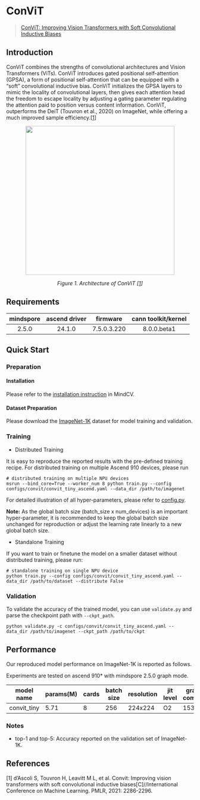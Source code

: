 # ConViT
> [ConViT: Improving Vision Transformers with Soft Convolutional Inductive Biases](https://arxiv.org/abs/2103.10697)


## Introduction

ConViT combines the strengths of convolutional architectures and Vision Transformers (ViTs).
ConViT introduces gated positional self-attention (GPSA), a form of positional self-attention
that can be equipped with a “soft” convolutional inductive bias.
ConViT initializes the GPSA layers to mimic the locality of convolutional layers,
then gives each attention head the freedom to escape locality by adjusting a gating parameter
regulating the attention paid to position versus content information.
ConViT, outperforms the DeiT (Touvron et al., 2020) on ImageNet,
while offering a much improved sample efficiency.[[1](#references)]

<p align="center">
  <img src="https://user-images.githubusercontent.com/52945530/210045403-721c9697-fe7e-429a-bd38-ba244fc8bd1b.png" width=400 />
</p>
<p align="center">
  <em>Figure 1. Architecture of ConViT [<a href="#references">1</a>] </em>
</p>

## Requirements
| mindspore | ascend driver |  firmware   | cann toolkit/kernel |
| :-------: | :-----------: | :---------: | :-----------------: |
|   2.5.0   |   24.1.0      | 7.5.0.3.220 |     8.0.0.beta1     |



## Quick Start

### Preparation

#### Installation
Please refer to the [installation instruction](https://mindspore-lab.github.io/mindcv/installation/) in MindCV.

#### Dataset Preparation
Please download the [ImageNet-1K](https://www.image-net.org/challenges/LSVRC/2012/index.php) dataset for model training and validation.

### Training

* Distributed Training

It is easy to reproduce the reported results with the pre-defined training recipe. For distributed training on multiple Ascend 910 devices, please run

```shell
# distributed training on multiple NPU devices
msrun --bind_core=True --worker_num 8 python train.py --config configs/convit/convit_tiny_ascend.yaml --data_dir /path/to/imagenet
```


For detailed illustration of all hyper-parameters, please refer to [config.py](https://github.com/mindspore-lab/mindcv/blob/main/config.py).

**Note:**  As the global batch size  (batch_size x num_devices) is an important hyper-parameter, it is recommended to keep the global batch size unchanged for reproduction or adjust the learning rate linearly to a new global batch size.

* Standalone Training

If you want to train or finetune the model on a smaller dataset without distributed training, please run:

```shell
# standalone training on single NPU device
python train.py --config configs/convit/convit_tiny_ascend.yaml --data_dir /path/to/dataset --distribute False
```

### Validation

To validate the accuracy of the trained model, you can use `validate.py` and parse the checkpoint path with `--ckpt_path`.

```
python validate.py -c configs/convit/convit_tiny_ascend.yaml --data_dir /path/to/imagenet --ckpt_path /path/to/ckpt
```

## Performance

Our reproduced model performance on ImageNet-1K is reported as follows.

Experiments are tested on ascend 910* with mindspore 2.5.0 graph mode.

| model name  | params(M) | cards | batch size | resolution | jit level | graph compile | ms/step | img/s   | acc@top1 | acc@top5 | recipe                                                                                           | weight                                                                                                  |
| ----------- | --------- | ----- | ---------- | ---------- | --------- | ------------- |---------| ------- | -------- | -------- | ------------------------------------------------------------------------------------------------ | ------------------------------------------------------------------------------------------------------- |
| convit_tiny | 5.71      | 8     | 256        | 224x224    | O2        | 153s          | 221.21  | 9258.17 | 73.79    | 91.70    | [yaml](https://github.com/mindspore-lab/mindcv/blob/main/configs/convit/convit_tiny_ascend.yaml) | [weights](https://download-mindspore.osinfra.cn/toolkits/mindcv/convit/convit_tiny-1961717e-910v2.ckpt) |

### Notes
- top-1 and top-5: Accuracy reported on the validation set of ImageNet-1K.

## References

<!--- Guideline: Citation format should follow GB/T 7714. -->
[1] d’Ascoli S, Touvron H, Leavitt M L, et al. Convit: Improving vision transformers with soft convolutional inductive biases[C]//International Conference on Machine Learning. PMLR, 2021: 2286-2296.
